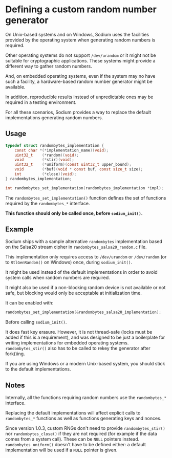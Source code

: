 # Defining a custom random number generator

On Unix-based systems and on Windows, Sodium uses the facilities provided by the
operating system when generating random numbers is required.

Other operating systems do not support `/dev/urandom` or it might not be
suitable for cryptographic applications. These systems might provide a different
way to gather random numbers.

And, on embedded operating systems, even if the system may no have such a
facility, a hardware-based random number generator might be available.

In addition, reproducible results instead of unpredictable ones may be required
in a testing environment.

For all these scenarios, Sodium provides a way to replace the default
implementations generating random numbers.

## Usage

```c
typedef struct randombytes_implementation {
    const char *(*implementation_name)(void);
    uint32_t    (*random)(void);
    void        (*stir)(void);
    uint32_t    (*uniform)(const uint32_t upper_bound);
    void        (*buf)(void * const buf, const size_t size);
    int         (*close)(void);
} randombytes_implementation;

int randombytes_set_implementation(randombytes_implementation *impl);
```

The `randombytes_set_implementation()` function defines the set of functions
required by the `randombytes_*` interface.

**This function should only be called once, before `sodium_init()`.**

## Example

Sodium ships with a sample alternative `randombytes` implementation based on the
Salsa20 stream cipher in `randombytes_salsa20_random.c` file.

This implementation only requires access to `/dev/urandom` or `/dev/random` (or
to `RtlGenRandom()` on Windows) once, during `sodium_init()`.

It might be used instead of the default implementations in order to avoid system
calls when random numbers are required.

It might also be used if a non-blocking random device is not available or not
safe, but blocking would only be acceptable at initialization time.

It can be enabled with:

```c
randombytes_set_implementation(&randombytes_salsa20_implementation);
```

Before calling `sodium_init()`.

It does fast key erasure. However, it is not thread-safe (locks must be added if
this is a requirement), and was designed to be just a boilerplate for writing
implementations for embedded operating systems. `randombytes_stir()` also has to
be called to rekey the generator after fork()ing.

If you are using Windows or a modern Unix-based system, you should stick to the
default implementations.

## Notes

Internally, all the functions requiring random numbers use the `randombytes_*`
interface.

Replacing the default implementations will affect explicit calls to
`randombytes_*` functions as well as functions generating keys and nonces.

Since version 1.0.3, custom RNGs don't need to provide `randombytes_stir()` nor
`randombytes_close()` if they are not required (for example if the data comes
from a system call). These can be `NULL` pointers instead.
`randombytes_uniform()` doesn't have to be defined either: a default
implementation will be used if a `NULL` pointer is given.
